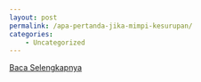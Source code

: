 ```yaml
---
layout: post
permalink: /apa-pertanda-jika-mimpi-kesurupan/
categories:
    - Uncategorized
---
```


[Baca Selengkapnya](/08)